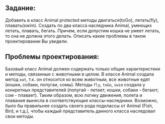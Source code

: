 ## Задание:

Добавить в класс Animal protected методы двигаться(toGo), летать(fly), плавать(swim). Создать по два класса наследника Animal, умеющих летать, плавать, бегать. Причем, если допустим кошка не умеет летать, то она не должна этого делать. Описать какие проблемы в таком проектировании Вы увидели.



## Проблемы проектирования:

Базовый класс Animal должен содержать только общие характеристики и методы, связанные с животными в целом. В классе Animal создала метод `eat`, т.к. он относится ко всем животным, все животные едят (кошки, собаки, попугаи, сомы). Методы `fly`, `toGo`, `swim` создала у конкретных представителей (попугай - летает; кошки, собаки - бегают; сом - плавает). Таким образом, всю логику движения, полета и плавания вынесла в соответствующие классы-наследники. Возможно, было бы правильнее создать своего рода подклассы от Animal (Fish, Bird, и т.д.), чтобы каждый представитель данного класса наследовал свои методы.
